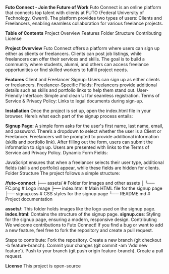 **Futo Connect - Join the Future of Work**
Futo Connect is an online platform that connects top talent with clients at FUTO (Federal University of Technology, Owerri). The platform provides two types of users: Clients and Freelancers, enabling seamless collaboration for various freelance projects.

**Table of Contents**
Project Overview
Features
Folder Structure
Contributing
License

**Project Overview**
Futo Connect offers a platform where users can sign up either as clients or freelancers. Clients can post job listings, while freelancers can offer their services and skills. The goal is to build a community where students, alumni, and others can access freelance opportunities or find skilled workers to fulfill project needs.

**Features**
Client and Freelancer Signup: Users can sign up as either clients or freelancers.
Freelancer-Specific Fields: Freelancers provide additional details such as skills and portfolio links to help them stand out.
User-Friendly Interface: Simple and clean UI for seamless registration.
Terms of Service & Privacy Policy: Links to legal documents during sign-up.

**Installation**
Once the project is set up, open the index.html file in your browser. Here’s what each part of the signup process entails:

**Signup Page:**
A simple form asks for the user's first name, last name, email, and password.
There’s a dropdown to select whether the user is a Client or Freelancer.
Freelancers will be prompted to provide additional information (skills and portfolio link).
After filling out the form, users can submit the information to sign up.
Users are presented with links to the Terms of Service and Privacy Policy.
Dynamic Form Fields:

JavaScript ensures that when a freelancer selects their user type, additional fields (skills and portfolio) appear, while these fields are hidden for clients.
Folder Structure
The project follows a simple structure:

**/futo-connect**
  ├── assets/                  # Folder for images and other assets
  │    └── FC.png              # Logo image
  ├── index.html               # Main HTML file for the signup page
  ├── signup.css               # CSS styles for the signup page
  └── README.md                # Project documentation
  
**assets/**: This folder holds images like the logo used on the signup page.
**index.html**: Contains the structure of the signup page.
**signup.css**: Styling for the signup page, ensuring a modern, responsive design.
Contributing
We welcome contributions to Futo Connect! If you find a bug or want to add a new feature, feel free to fork the repository and create a pull request.

Steps to contribute:
Fork the repository.
Create a new branch (git checkout -b feature-branch).
Commit your changes (git commit -am 'Add new feature').
Push to your branch (git push origin feature-branch).
Create a pull request.

**License**
This project is open-source
